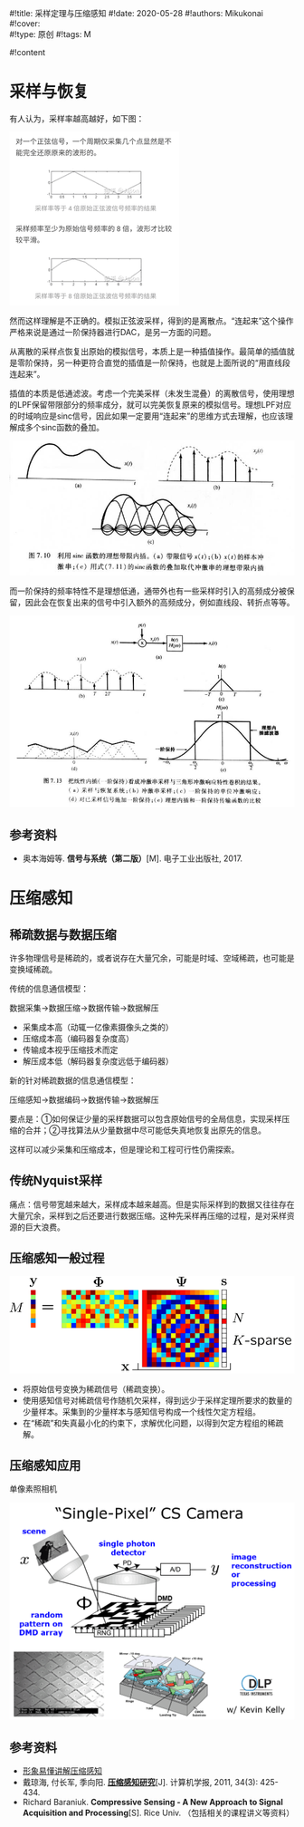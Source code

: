 #!title:    采样定理与压缩感知
#!date:     2020-05-28
#!authors:  Mikukonai
#!cover:    
#!type:     原创
#!tags:     M

#!content

# 采样与恢复

有人认为，采样率越高越好，如下图：

![ ](./image/info-comm/采样定理谬论.png)

然而这样理解是不正确的。模拟正弦波采样，得到的是离散点。“连起来”这个操作严格来说是通过一阶保持器进行DAC，是另一方面的问题。

从离散的采样点恢复出原始的模拟信号，本质上是一种插值操作。最简单的插值就是零阶保持，另一种更符合直觉的插值是一阶保持，也就是上面所说的“用直线段连起来”。

插值的本质是低通滤波。考虑一个完美采样（未发生混叠）的离散信号，使用理想的LPF保留带限部分的频率成分，就可以完美恢复原来的模拟信号。理想LPF对应的时域响应是sinc信号，因此如果一定要用“连起来”的思维方式去理解，也应该理解成多个sinc函数的叠加。

![ ](./image/info-comm/理想内插.jpg)

而一阶保持的频率特性不是理想低通，通带外也有一些采样时引入的高频成分被保留，因此会在恢复出来的信号中引入额外的高频成分，例如直线段、转折点等等。

![ ](./image/info-comm/一阶保持.jpg)


## 参考资料

- 奥本海姆等. **信号与系统（第二版）**[M]. 电子工业出版社, 2017.

# 压缩感知

## 稀疏数据与数据压缩

许多物理信号是稀疏的，或者说存在大量冗余，可能是时域、空域稀疏，也可能是变换域稀疏。

传统的信息通信模型：

数据采集→数据压缩→数据传输→数据解压

- 采集成本高（动辄一亿像素摄像头之类的）
- 压缩成本高（编码器复杂度高）
- 传输成本视乎压缩技术而定
- 解压成本低（解码器复杂度远低于编码器）

新的针对稀疏数据的信息通信模型：

压缩感知→数据编码→数据传输→数据解压

要点是：①如何保证少量的采样数据可以包含原始信号的全局信息，实现采样压缩的合并；②寻找算法从少量数据中尽可能低失真地恢复出原先的信息。

这样可以减少采集和压缩成本，但是理论和工程可行性仍需探索。

## 传统Nyquist采样

痛点：信号带宽越来越大，采样成本越来越高。但是实际采样到的数据又往往存在大量冗余，采样到之后还要进行数据压缩。这种先采样再压缩的过程，是对采样资源的巨大浪费。

## 压缩感知一般过程

![Compressive sensing measurement process with (random Gaussian) measurement matrix Ф and discrete cosine transform (DCT) matrix Ψ. The coefficient vector s is sparse with K = 4.](./image/info-comm/compressive-sensing-sampling.png)

+ 将原始信号变换为稀疏信号（稀疏变换）。
+ 使用感知信号对稀疏信号作随机欠采样，得到远少于采样定理所要求的数量的少量样本。采集到的少量样本与感知信号构成一个线性欠定方程组。
+ 在“稀疏”和失真最小化的约束下，求解优化问题，以得到欠定方程组的稀疏解。

## 压缩感知应用

单像素照相机

![ ](./image/info-comm/compressive-single-pixel-camera.png)

## 参考资料

- [形象易懂讲解压缩感知](https://zhuanlan.zhihu.com/p/22445302)
- 戴琼海, 付长军, 季向阳. **[压缩感知研究](http://cjc.ict.ac.cn/quanwenjiansuo/2011-3/dqh.pdf)**[J]. 计算机学报, 2011, 34(3): 425-434.
- Richard Baraniuk. **Compressive Sensing - A New Approach to Signal Acquisition and Processing**[S]. Rice Univ. （包括相关的课程讲义等资料）
